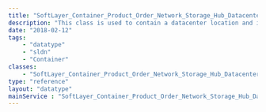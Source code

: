 ```yaml
---
title: "SoftLayer_Container_Product_Order_Network_Storage_Hub_Datacenter"
description: "This class is used to contain a datacenter location and its associated active usage rate prices for object storage ordering. "
date: "2018-02-12"
tags:
    - "datatype"
    - "sldn"
    - "Container"
classes:
    - "SoftLayer_Container_Product_Order_Network_Storage_Hub_Datacenter"
type: "reference"
layout: "datatype"
mainService : "SoftLayer_Container_Product_Order_Network_Storage_Hub_Datacenter"
---
```

